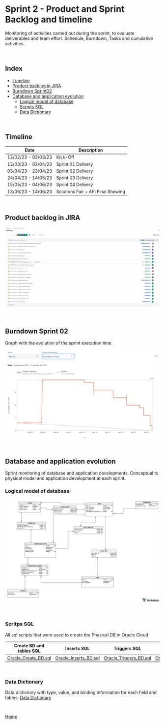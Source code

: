 # Sprint 2 - Product and Sprint Backlog and timeline

Monitoring of activities carried out during the sprint, to evaluate deliverables and team effort.
Schedule, Burndown, Tasks and cumulative activities.

<br />

<h2>Index</h2>

- [Timeline](#timeline)
- [Product backlog in JIRA](#product-backlog-in-jira)
- [Burndown Sprint02](#burndown-sprint-02)
- [Database and application evolution](#database-and-application-evolution)
    - [Logical model of database](#logical-model-of-database)
    - [Scripts SQL](#scripts-sql)
    - [Data Dictionary](#data-dictionary)

<br />

<h2>Timeline</h2>

| Date | Description |  
| ---- | ------ |
| 13/02/23 - 03/03/23 | Kick-Off |
| 13/03/23 - 02/04/23 | Sprint 01 Delivery | 
| 03/04/23 - 23/04/23 | Sprint 02 Delivery |  
| 24/04/23 - 14/05/23 | Sprint 03 Delivery | 
| 15/05/23 - 04/06/23 | Sprint 04 Delivery | 
| 13/06/23 - 14/06/23 | Solutions Fair + API Final Showing |

<br />

<h2>Product backlog in JIRA</h2>

![taskssprint02](../readme_documents/sprintslogs/tasks_sprint02.png) 

<br />

<h2>Burndown Sprint 02</h2>

Graph with the evolution of the sprint execution time

![Sprint02](../readme_documents/sprintslogs/burndownsp2.png)

<br />

<h2>Database and application evolution</h2>

Sprint monitoring of database and application developments.
Conceptual to physical model and application development at each sprint.


<h3>Logical model of database</h3>

![LogicalBD](../readme_documents/database/bd_LogicalOracle.png)

<br />

<h3>Scritps SQL</h3> 

All sql scripts that were used to create the Physical DB in Oracle Cloud

| Create BD and <br> tables SQL | Inserts SQL | Triggers SQL | Drop SQL |
| --- | --- | --- | --- |
| [Oracle_Create_BD.sql](../readme_documents/database/Embraer_Oracle_Logical_create.sql) | [Oracle_Inserts_BD.sql](../readme_documents/database/Embraer_Oracle_Inserts.sql) | [Oracle_Triggers_BD.sql](../readme_documents/database/Embraer_Oracle_TriggersAutoIncrement.sql) | [Oracle_Drop_BD.sql](../readme_documents/database/Embraer_Oracle_Logical_drop.sql) |

<br />

<h3>Data Dictionary</h3>

Data dictionary with type, value, and binding information for each field and tables.
[Data Dictionary](../readme_documents/database/Embraer_Oracle_Documentation.pdf)

<br/>

[Home](https://github.com/GroupHextech/HEXTECH-API4sem)

<br/>